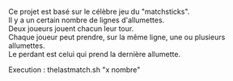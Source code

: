 Ce projet est basé sur le célèbre jeu du "matchsticks".  
Il y a un certain nombre de lignes d'allumettes.  
Deux joueurs jouent chacun leur tour.  
Chaque joueur peut prendre, sur la même ligne, une ou plusieurs allumettes.  
Le perdant est celui qui prend la dernière allumette.  

Execution : thelastmatch.sh "x nombre"
